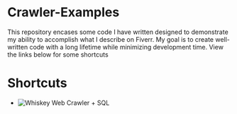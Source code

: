 # Crawler-Examples

This repository encases some code I have written designed to demonstrate my ability to accomplish what I describe on Fiverr. My goal is to create well-written code with a long lifetime while minimizing development time. View the links below for some shortcuts


# Shortcuts
* ![Whiskey Web Crawler + SQL](https://github.com/CyberJosie/Crawler-Examples/tree/main/examples/web_crawler_sql_example)
